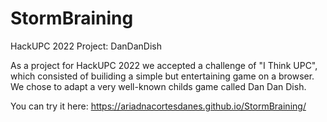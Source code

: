 # StormBraining
HackUPC 2022 Project: DanDanDish

As a project for HackUPC 2022 we accepted a challenge of "I Think UPC", which consisted of builiding a simple but entertaining game on a browser. We chose to adapt a very well-known childs game called Dan Dan Dish. 

You can try it here: https://ariadnacortesdanes.github.io/StormBraining/
